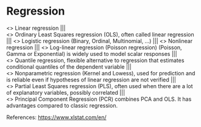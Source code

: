 # Regression

<> Linear regression |||  
<> Ordinary Least Squares regression (OLS), often called linear regression ||| 
<> Logistic regression (Binary, Ordinal, Multinomial, …) ||| 
<> Nonlinear regression ||| 
<> Log-linear regression (Poisson regression) (Poisson, Gamma or Exponential) is widely used to model scalar responses |||  
<> Quantile regression, flexible alternative to regression that estimates conditional quantiles of the dependent variable |||  
<> Nonparametric regression (Kernel and Lowess), used for prediction and is reliable even if hypotheses of linear regression are not verified |||  
<> Partial Least Squares regression (PLS), often used when there are a lot of explanatory variables, possibly correlated |||  
<> Principal Component Regression (PCR) combines PCA and OLS. It has advantages compared to classic regression. 

References:
https://www.xlstat.com/en/
